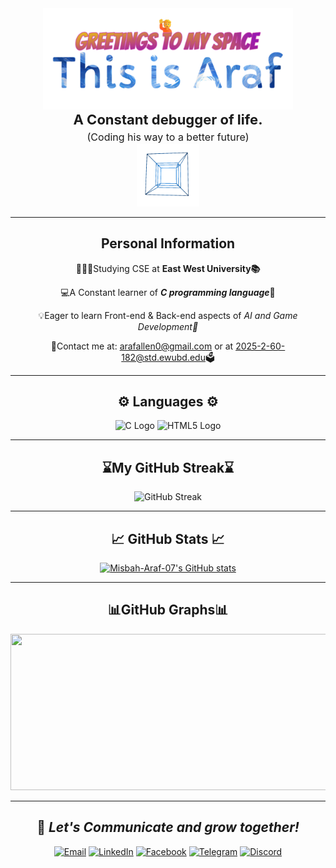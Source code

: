 <div align="center">   <img src="https://github.com/Misbah-Araf-07/Misbah-Araf-07/blob/main/New%20Project(5).png" alt="Description" width="400"/> </div>

<p align="center" style="font-size:22px; font-weight:bold; margin:0;">
  A Constant debugger of life.<br>
  <span style="font-size:16px; font-weight:normal;">(Coding his way to a better future)</span>
</p>

<div align="center"> <img src="https://github.com/Misbah-Araf-07/Misbah-Araf-07/blob/main/tumblr_mtjget4P4m1ru39xmo1_500.gif" alt="Description" width="100"/> </div>

---
<div align="center">
  
##  <h2 >Personal Information </h2>


<p>👩🏻‍💻Studying CSE at <b>East West University📚</b></p>
<p>💻A Constant learner of <b><i>C programming language</i></b>📱</p>
<p>💡Eager to learn Front-end & Back-end aspects of <i>AI and Game Development🧠</i></p>
<p>💬Contact me at: <a href="mailto:arafallen0@gmail.com">arafallen0@gmail.com</a> or at <a href="mailto:2025-2-60-182@std.ewubd.edu">2025-2-60-182@std.ewubd.edu</a>🗳</p>

---

## ⚙️ Languages ⚙️ 


<img src="https://upload.wikimedia.org/wikipedia/commons/1/18/C_Programming_Language.svg" alt="C Logo" width="40"/> 
<img src="https://upload.wikimedia.org/wikipedia/commons/6/61/HTML5_logo_and_wordmark.svg" alt="HTML5 Logo" width="47"/>


---
## ⌛️My GitHub Streak⌛️

![GitHub Streak](https://streak-stats.demolab.com/?user=Misbah-Araf-07&theme=buefy-dark)


---
## 📈 GitHub Stats 📈  


[![Misbah-Araf-07's GitHub stats](https://github-readme-stats.vercel.app/api?username=Misbah-Araf-07&show_icons=true&theme=tokyonight)](https://github.com/Misbah-Araf-07/github-readme-stats)

---
## <h2 align="center"> 📊GitHub Graphs📊</h2> 
<div align="center">
<img src="https://github-readme-activity-graph.vercel.app/graph?username=Misbah-Araf-07&theme=merko" width="800" height="250"/>
</div>

---
## <div align="center"> 🤝  *Let's Communicate and grow together!* </div>

<div align="center">
  
[![Email](https://img.shields.io/badge/Email-D14836?style=for-the-badge&logo=gmail&logoColor=white)](mailto:arafallen0@gmail.com) 
[![LinkedIn](https://img.shields.io/badge/LinkedIn-0A66C2?style=for-the-badge&logo=linkedin&logoColor=white)](https://www.linkedin.com/in/m-a-araf/)
[![Facebook](https://img.shields.io/badge/Facebook-1877F2?style=for-the-badge&logo=facebook&logoColor=white)](https://www.facebook.com/araf.allen.77)
[![Telegram](https://img.shields.io/badge/Telegram-2CA5E0?style=for-the-badge&logo=telegram&logoColor=white)](https://t.me/Misbah_Ahmed_Araf)
[![Discord](https://img.shields.io/badge/Discord-5865F2?style=for-the-badge&logo=discord&logoColor=white)](https://discordapp.com/users/blitz.araf.52)

</div>

</div>
